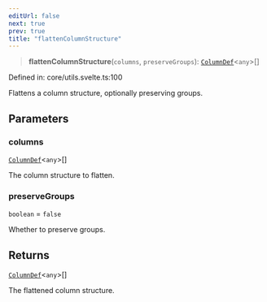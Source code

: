 ```yaml
---
editUrl: false
next: true
prev: true
title: "flattenColumnStructure"
---
```


> **flattenColumnStructure**(`columns`, `preserveGroups`): [`ColumnDef`](/api/type-aliases/columndef/)\<`any`\>[]

Defined in: core/utils.svelte.ts:100

Flattens a column structure, optionally preserving groups.

## Parameters

### columns

[`ColumnDef`](/api/type-aliases/columndef/)\<`any`\>[]

The column structure to flatten.

### preserveGroups

`boolean` = `false`

Whether to preserve groups.

## Returns

[`ColumnDef`](/api/type-aliases/columndef/)\<`any`\>[]

The flattened column structure.
